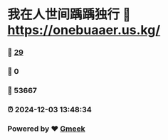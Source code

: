 # 我在人世间踽踽独行 :link: https://onebuaaer.us.kg/ 
### :page_facing_up: [29](https://onebuaaer.us.kg//tag.html) 
### :speech_balloon: 0 
### :hibiscus: 53667 
### :alarm_clock: 2024-12-03 13:48:34 
### Powered by :heart: [Gmeek](https://github.com/Meekdai/Gmeek)
